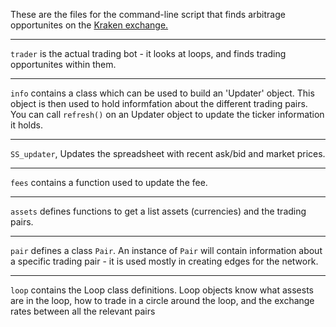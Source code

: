 These are the files for the command-line script that finds arbitrage opportunites on the [Kraken exchange.](https://www.kraken.com/en-gb/)

-------

`trader` is the actual trading bot - it looks at loops, and finds trading opportunites within them.

-------

`info` contains a class which can be used to build an 'Updater' object.
This object is then used to hold informfation about the different trading pairs. 
You can call `refresh()` on an Updater object to update the ticker information it holds.

-------

`SS_updater`, Updates the spreadsheet with recent ask/bid and market prices.

-------

`fees` contains a function used to update the fee.

-------

`assets` defines functions to get a list assets (currencies) and the trading pairs.

-------

`pair` defines a class `Pair`. An instance of `Pair` will contain information about a specific trading pair - it is used mostly in creating edges for the network.

-------

`loop` contains the Loop class definitions. Loop objects know what assests are in the loop, how to trade in a circle around the loop, and the exchange rates between all the relevant pairs

